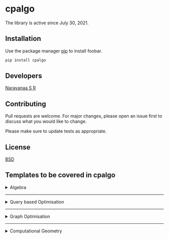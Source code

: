 # cpalgo
The library is active since July 30, 2021.

## Installation

Use the package manager [pip](https://pip.pypa.io/en/stable/) to install foobar.

```bash
pip install cpalgo
```

## Developers
[Narayanaa S R](https://srnarayanaa.in)

## Contributing
Pull requests are welcome. For major changes, please open an issue first to discuss what you would like to change.

Please make sure to update tests as appropriate.

## License
[BSD](https://opensource.org/licenses/BSD-3-Clause)


## Templates to be covered in cpalgo

<details>
    <summary>Algebra</summary>
		Binary Exponentitation<br/>
		EGCD<br/>
		Linear Diophantine Equations<br/>
		Linear Sieves
</details>

___

<details>
    <summary>Query based Optimisation</summary>
		Sparse Table<br/>
		RMQ<br/>
		Square Root Decomposition<br/>
		Heavy Light Decomposition<br/>
		RMQ - Euler Tour
</details>

___

<details>
    <summary>Graph Optimisation</summary>
		Articulation<br/>
		DSU - Kruskal<br/>
		Tarjan off-line<br/>
		Fold Fulkerson - Max Flow<br/>
		Dinic - Max Flow<br/>
		Condensation Graph<br/>
		Fenwick Tree<br/>
		Segment Tree
</details>

___

<details>
    <summary>Computational Geometry</summary>
		Convex Hull - Graham's scan<br/>
		Convex Hull - Andrew Monotone<br/>
		S&I NlogN<br/>
		Lattice Points - Pick's algorithm
</details>
